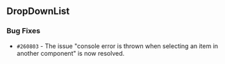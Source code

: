 ## DropDownList

### Bug Fixes

- `#260803` - The issue "console error is thrown when selecting an item in another component" is now resolved.
